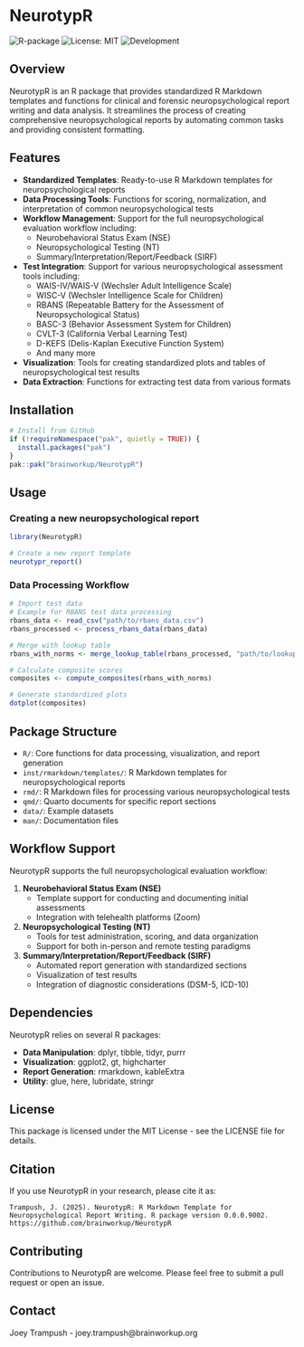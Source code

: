 # NeurotypR

<!-- badges: start -->

![R-package](https://img.shields.io/badge/R-package-blue.svg) ![License: MIT](https://img.shields.io/badge/License-MIT-yellow.svg) ![Development](https://img.shields.io/badge/Development-Active-brightgreen.svg)

<!-- badges: end -->

## Overview

NeurotypR is an R package that provides standardized R Markdown templates and functions for clinical and forensic neuropsychological report writing and data analysis.
It streamlines the process of creating comprehensive neuropsychological reports by automating common tasks and providing consistent formatting.

## Features

-   **Standardized Templates**: Ready-to-use R Markdown templates for neuropsychological reports
-   **Data Processing Tools**: Functions for scoring, normalization, and interpretation of common neuropsychological tests
-   **Workflow Management**: Support for the full neuropsychological evaluation workflow including:
    -   Neurobehavioral Status Exam (NSE)
    -   Neuropsychological Testing (NT)
    -   Summary/Interpretation/Report/Feedback (SIRF)
-   **Test Integration**: Support for various neuropsychological assessment tools including:
    -   WAIS-IV/WAIS-V (Wechsler Adult Intelligence Scale)
    -   WISC-V (Wechsler Intelligence Scale for Children)
    -   RBANS (Repeatable Battery for the Assessment of Neuropsychological Status)
    -   BASC-3 (Behavior Assessment System for Children)
    -   CVLT-3 (California Verbal Learning Test)
    -   D-KEFS (Delis-Kaplan Executive Function System)
    -   And many more
-   **Visualization**: Tools for creating standardized plots and tables of neuropsychological test results
-   **Data Extraction**: Functions for extracting test data from various formats

## Installation

``` r
# Install from GitHub
if (!requireNamespace("pak", quietly = TRUE)) {
  install.packages("pak")
}
pak::pak("brainworkup/NeurotypR")
```

## Usage

### Creating a new neuropsychological report

``` r
library(NeurotypR)

# Create a new report template
neurotypr_report()
```

### Data Processing Workflow

``` r
# Import test data
# Example for RBANS test data processing
rbans_data <- read_csv("path/to/rbans_data.csv")
rbans_processed <- process_rbans_data(rbans_data)

# Merge with lookup table
rbans_with_norms <- merge_lookup_table(rbans_processed, "path/to/lookup_table.csv")

# Calculate composite scores
composites <- compute_composites(rbans_with_norms)

# Generate standardized plots
dotplot(composites)
```

## Package Structure

-   `R/`: Core functions for data processing, visualization, and report generation
-   `inst/rmarkdown/templates/`: R Markdown templates for neuropsychological reports
-   `rmd/`: R Markdown files for processing various neuropsychological tests
-   `qmd/`: Quarto documents for specific report sections
-   `data/`: Example datasets
-   `man/`: Documentation files

## Workflow Support

NeurotypR supports the full neuropsychological evaluation workflow:

1.  **Neurobehavioral Status Exam (NSE)**
    -   Template support for conducting and documenting initial assessments
    -   Integration with telehealth platforms (Zoom)
2.  **Neuropsychological Testing (NT)**
    -   Tools for test administration, scoring, and data organization
    -   Support for both in-person and remote testing paradigms
3.  **Summary/Interpretation/Report/Feedback (SIRF)**
    -   Automated report generation with standardized sections
    -   Visualization of test results
    -   Integration of diagnostic considerations (DSM-5, ICD-10)

## Dependencies

NeurotypR relies on several R packages:

-   **Data Manipulation**: dplyr, tibble, tidyr, purrr
-   **Visualization**: ggplot2, gt, highcharter
-   **Report Generation**: rmarkdown, kableExtra
-   **Utility**: glue, here, lubridate, stringr

## License

This package is licensed under the MIT License - see the LICENSE file for details.

## Citation

If you use NeurotypR in your research, please cite it as:

```         
Trampush, J. (2025). NeurotypR: R Markdown Template for Neuropsychological Report Writing. R package version 0.0.0.9002. https://github.com/brainworkup/NeurotypR
```

## Contributing

Contributions to NeurotypR are welcome.
Please feel free to submit a pull request or open an issue.

## Contact

Joey Trampush - joey.trampush\@brainworkup.org
